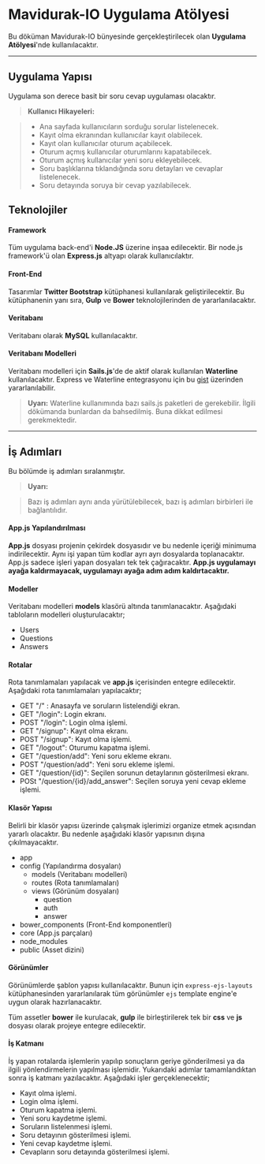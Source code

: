 Mavidurak-IO Uygulama Atölyesi
===========================


Bu döküman Mavidurak-IO bünyesinde gerçekleştirilecek olan **Uygulama Atölyesi**'nde kullanılacaktır.  

----------


Uygulama Yapısı
------------------------

Uygulama son derece basit bir soru cevap uygulaması olacaktır. 

> **Kullanıcı Hikayeleri:**

> - Ana sayfada kullanıcıların sorduğu sorular listelenecek.
> - Kayıt olma ekranından kullanıcılar kayıt olabilecek.
> - Kayıt olan kullanıcılar oturum açabilecek. 
> - Oturum açmış kullanıcılar oturumlarını kapatabilecek.
> - Oturum açmış kullanıcılar yeni soru ekleyebilecek.
> - Soru başlıklarına tıklandığında soru detayları ve cevaplar listelenecek. 
> - Soru detayında soruya bir cevap yazılabilecek. 

Teknolojiler 
------------------------

#### <i class="icon-cog"></i> Framework

Tüm uygulama back-end'i **Node.JS** üzerine inşaa edilecektir. Bir node.js framework'ü olan **Express.js** altyapı olarak kullanıcılaktır. 

#### <i class="icon-folder-open"></i> Front-End

Tasarımlar **Twitter Bootstrap** kütüphanesi kullanılarak geliştirilecektir. Bu kütüphanenin yanı sıra, **Gulp** ve **Bower** teknolojilerinden de yararlanılacaktır. 

#### <i class="icon-pencil"></i> Veritabanı

Veritabanı olarak **MySQL** kullanılacaktır. 

#### <i class="icon-trash"></i> Veritabanı Modelleri

Veritabanı modelleri için **Sails.js**'de de aktif olarak kullanılan **Waterline** kullanılacaktır. Express ve Waterline entegrasyonu için bu [gist](https://gist.github.com/particlebanana/8441398) üzerinden yararlanılabilir. 

> **Uyarı:** Waterline kullanımında bazı sails.js paketleri de gerekebilir. İlgili dökümanda bunlardan da bahsedilmiş. Buna dikkat edilmesi gerekmektedir.


----------


İş Adımları
-------------------

Bu bölümde iş adımları sıralanmıştır. 

> **Uyarı:**

> Bazı iş adımları aynı anda yürütülebilecek, bazı iş adımları birbirleri ile bağlantılıdır. 

#### <i class="icon-refresh"></i> App.js Yapılandırılması

**App.js** dosyası projenin çekirdek dosyasıdır ve bu nedenle içeriği minimuma indirilecektir. Aynı işi yapan tüm kodlar ayrı ayrı dosyalarda toplanacaktır. App.js sadece işleri yapan dosyaları tek tek çağıracaktır. **App.js uygulamayı ayağa kaldırmayacak, uygulamayı ayağa adım adım kaldırtacaktır.**

#### <i class="icon-refresh"></i> Modeller

Veritabanı modelleri **models** klasörü altında tanımlanacaktır. Aşağıdaki tabloların modelleri oluşturulacaktır;

* Users
* Questions
* Answers

#### <i class="icon-refresh"></i> Rotalar

Rota tanımlamaları yapılacak ve **app.js** içerisinden entegre edilecektir. Aşağıdaki rota tanımlamaları yapılacaktır;

* GET "/" : Anasayfa ve soruların listelendiği ekran.
* GET "/login": Login ekranı.
* POST "/login": Login olma işlemi.
* GET "/signup": Kayıt olma ekranı.
* POST "/signup": Kayıt olma işlemi.
* GET "/logout": Oturumu kapatma işlemi.
* GET "/question/add": Yeni soru ekleme ekranı.
* POST "/question/add": Yeni soru ekleme işlemi.
* GET "/question/{id}": Seçilen sorunun detaylarının gösterilmesi ekranı.
* POSt "/question/{id}/add_answer": Seçilen soruya yeni cevap ekleme işlemi.

#### <i class="icon-refresh"></i> Klasör Yapısı

Belirli bir klasör yapısı üzerinde çalışmak işlerimizi organize etmek açısından yararlı olacaktır. Bu nedenle aşağıdaki klasör yapısının dışına çıkılmayacaktır. 

* app 
 * config (Yapılandırma dosyaları)
	* models (Veritabanı modelleri)
	* routes (Rota tanımlamaları)
	* views (Görünüm dosyaları)
		* question
		* auth
		* answer
* bower_components (Front-End komponentleri)
* core (App.js parçaları)
* node_modules
* public (Asset dizini)

#### <i class="icon-refresh"></i> Görünümler

Görünümlerde şablon yapısı kullanılacaktır. Bunun için `express-ejs-layouts` kütüphanesinden yararlanılarak tüm görünümler `ejs` template engine'e uygun olarak hazırlanacaktır. 

Tüm assetler **bower** ile kurulacak, **gulp** ile birleştirilerek tek bir **css** ve **js** dosyası olarak projeye entegre edilecektir.  

#### <i class="icon-refresh"></i> İş Katmanı

İş yapan rotalarda işlemlerin yapılıp sonuçların geriye gönderilmesi ya da ilgili yönlendirmelerin yapılması işlemidir. Yukarıdaki adımlar tamamlandıktan sonra iş katmanı yazılacaktır. Aşağıdaki işler gerçeklenecektir;

* Kayıt olma işlemi.
* Login olma işlemi.
* Oturum kapatma işlemi.
* Yeni soru kaydetme işlemi.
* Soruların listelenmesi işlemi.
* Soru detayının gösterilmesi işlemi.
* Yeni cevap kaydetme işlemi.
* Cevapların soru detayında gösterilmesi işlemi.
